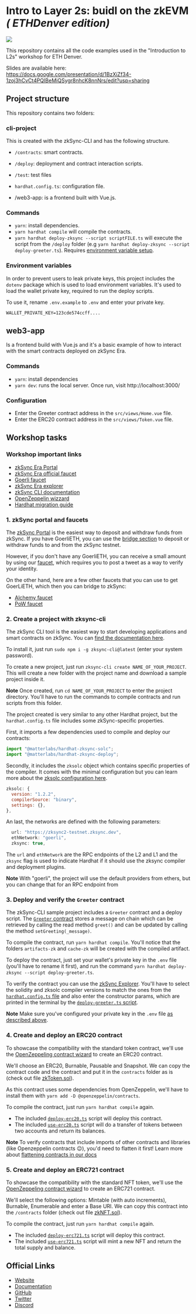 
# Intro to Layer 2s: buidl on the zkEVM _( ETHDenver edition)_

![](./Era-ETHDenver.png)

This repository contains all the code examples used in the "Introduction to L2s" workshop for ETH Denver.

Slides are available here: https://docs.google.com/presentation/d/1BzXiZf34-1zoj3hCvCt4PQIBeMiQSygr8nhcK8nnNrs/edit?usp=sharing

## Project structure

This repository contains two folders:

### cli-project

This is created with the zkSync-CLI and has the following structure.
  - `/contracts`: smart contracts.
  - `/deploy`: deployment and contract interaction scripts.
  - `/test`: test files
  - `hardhat.config.ts`: configuration file.

- /web3-app: is a frontend built with Vue.js.
  
### Commands

- `yarn`: install dependencies.
- `yarn hardhat compile` will compile the contracts.
- `yarn hardhat deploy-zksync --script scriptFILE.ts` will execute the script from the `/deploy` folder (e.g `yarn hardhat deploy-zksync --script deploy-greeter.ts`). Requires [environment variable setup](#environment-variables).

### Environment variables

In order to prevent users to leak private keys, this project includes the `dotenv` package which is used to load environment variables. It's used to load the wallet private key, required to run the deploy scripts.

To use it, rename `.env.example` to `.env` and enter your private key.

```
WALLET_PRIVATE_KEY=123cde574ccff....
```

## web3-app

Is a frontend build with Vue.js and it's a basic example of how to interact with the smart contracts deployed on zkSync Era.

### Commands

- `yarn`: install dependencies
- `yarn dev`: runs the local server. Once run, visit http://localhost:3000/

### Configuration

- Enter the Greeter contract address in the `src/views/Home.vue` file.
- Enter the ERC20 contract address in the `src/views/Token.vue` file.



## Workshop tasks

### Workshop important links

- [zkSync Era Portal](https://portal.zksync.io/)
- [zkSync Era official faucet](https://portal.zksync.io/faucet)
- [Goerli faucet](https://goerlifaucet.com/)
- [zkSync Era explorer](https://goerli.explorer.zksync.io/)
- [zkSync CLI documentation](https://era.zksync.io/docs/api/tools/zksync-cli/)
- [OpenZeppelin wizzard](https://wizard.openzeppelin.com/#erc20)
- [Hardhat migration guide](https://era.zksync.io/docs/api/hardhat/migrating-to-zksync.html)

### 1. zkSync portal and faucets

The [zkSync Portal](https://portal.zksync.io/) is the easiest way to deposit and withdraw funds from zkSync. If you have GoerliETH, you can use the [bridge section](https://portal.zksync.io/bridge) to deposit or withdraw funds to and from the zkSync testnet.

However, if you don't have any GoerliETH, you can receive a small amount by using our [faucet](https://portal.zksync.io/faucet), which requires you to post a tweet as a way to verify your identity.

On the other hand, here are a few other faucets that you can use to get GoerLiETH, which then you can bridge to zkSync:

- [Alchemy faucet](https://goerlifaucet.com/)
- [PoW faucet](https://goerli-faucet.pk910.de/)

### 2. Create a project with zksync-cli

The zkSync CLI tool is the easiest way to start developing applications and smart contracts on zkSync. You can [find the documentation here](https://era.zksync.io/docs/api/tools/zksync-cli/).

To install it, just run `sudo npm i -g zksync-cli@latest` (enter your system password).

To create a new project, just run `zksync-cli create NAME_OF_YOUR_PROJECT`. This will create a new folder with the project name and download a sample project inside it.

**Note** Once created, run `cd NAME_OF_YOUR_PROJECT` to enter the project directory. You'll have to run the commands to compile contracts and run scripts from this folder.

The project created is very similar to any other Hardhat project, but the `hardhat.config.ts` file includes some zkSync-specific properties.

First, it imports a few dependencies used to compile and deploy our contracts:

```typescript
import "@matterlabs/hardhat-zksync-solc";
import "@matterlabs/hardhat-zksync-deploy";
```

Secondly, it includes the `zksolc` object which contains specific properties of the compiler. It comes with the minimal configuration but you can learn more about the [zksolc configuration here](https://era.zksync.io/docs/api/hardhat/plugins.html#hardhat-zksync-solc).

```js
zksolc: {
  version: "1.2.2",
  compilerSource: "binary",
  settings: {},
},
```

An last, the networks are defined with the following parameters:

```js
  url: "https://zksync2-testnet.zksync.dev",
  ethNetwork: "goerli",
  zksync: true,
```

The `url` and `ethNetwork` are the RPC endpoints of the L2 and L1 and the `zksync` flag is used to indicate Hardhat if it should use the zksync compiler and deployment plugins.

**Note** With "goerli", the project will use the default providers from ethers, but you can change that for an RPC endpoint from

### 3. Deploy and verify the `Greeter` contract

The zkSync-CLI sample project includes a `Greeter` contract and a deploy script. The [`Greeter` contract](./contracts/Greeter.sol) stores a message on chain which can be retrieved by calling the read method `greet()` and can be updated by calling the method `setGreeting(_message)`.

To compile the contract, run `yarn hardhat compile`. You'll notice that the folders `artifacts-zk` and `cache-zk` will be created with the compiled artifact.

To deploy the contract, just set your wallet's private key in the `.env` file (you'll have to rename it first), and run the command `yarn hardhat deploy-zksync --script deploy-greeter.ts`.

To verify the contract you can use the [zkSync Explorer](https://goerli.explorer.zksync.io/). You'll have to select the solidity and zksolc compiler versions to match the ones from the [`hardhat.config.ts` file](./hardhat.config.ts) and also enter the constructor params, which are printed in the terminal by the [`deploy-greeter.ts` script](./deploy/deploy-greeter.ts).

**Note** Make sure you've configured your private key in the `.env` file [as described above](#environment-variables).

### 4. Create and deploy an ERC20 contract

To showcase the compatibility with the standard token contract, we'll use the [OpenZeppeling contract wizard](https://wizard.openzeppelin.com/#erc20) to create an ERC20 contract.

We'll choose an ERC20, Burnable, Pausable and Snapshot. We can copy the contract code and the contract and put it in the `contracts` folder as is (check out file [zkToken.sol](./contracts/zkToken.sol)).

As this contract uses some dependencies from OpenZeppelin, we'll have to install them with `yarn add -D @openzeppelin/contracts`.

To compile the contract, just run `yarn hardhat compile` again.

- The included [`deploy-erc20.ts`](./deploy/deploy-erc20.ts) script will deploy this contract.
- The included [`use-erc20.ts`](./deploy/use-erc20.ts) script will do a transfer of tokens between two accounts and return its balances.

**Note** To verify contracts that include imports of other contracts and libraries (like Openzeppelin contracts 😉), you'd need to flatten it first! Learn more about [flattening contracts in our docs](https://era.zksync.io/docs/api/tools/block-explorer/contract-verification.html#verifying-contracts-using-the-zksync-block-explorer)


### 5. Create and deploy an ERC721 contract

To showcase the compatibility with the standard NFT token, we'll use the [OpenZeppeling contract wizard](https://wizard.openzeppelin.com/#erc721) to create an ERC721 contract.

We'll select the following options: Mintable (with auto increments), Burnable, Enumerable and enter a Base URI. We can copy this contract into the `/contracts` folder (check out file [zkNFT.sol](./contracts/zkNFT.sol)).

To compile the contract, just run `yarn hardhat compile` again.

- The included [`deploy-erc721.ts`](./deploy/deploy-erc721.ts) script will deploy this contract.
- The included [`use-erc721.ts`](./deploy/use-erc721.ts) script will mint a new NFT and return the total supply and balance.



## Official Links

- [Website](https://zksync.io/)
- [Documentation](https://v2-docs.zksync.io/dev/)
- [GitHub](https://github.com/matter-labs)
- [Twitter](https://twitter.com/zksync)
- [Discord](https://discord.gg/nMaPGrDDwk)
